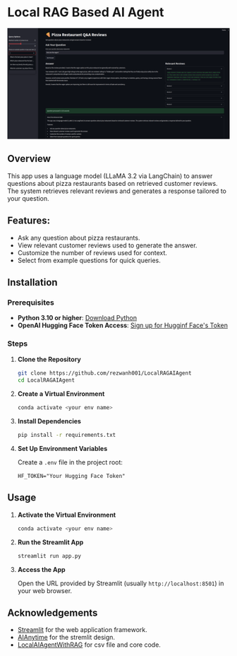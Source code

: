# Local RAG Based AI Agent

![AI Agent Preview](AI_Agent_Preview.png)


## Overview

This app uses a language model (LLaMA 3.2 via LangChain) to answer questions about pizza restaurants based on retrieved customer reviews. The system retrieves relevant reviews and generates a response tailored to your question.

## Features:

- Ask any question about pizza restaurants.
- View relevant customer reviews used to generate the answer.
- Customize the number of reviews used for context.
- Select from example questions for quick queries.

## Installation

### Prerequisites

- **Python 3.10 or higher**: [Download Python](https://www.python.org/downloads/)
- **OpenAI Hugging Face Token Access**: [Sign up for Hugginf Face's Token](https://huggingface.co/)

### Steps

1. **Clone the Repository**

   ```bash
   git clone https://github.com/rezwanh001/LocalRAGAIAgent
   cd LocalRAGAIAgent
   ```

2. **Create a Virtual Environment**

   ```bash
   conda activate <your env name>
   ```

3. **Install Dependencies**

   ```bash
   pip install -r requirements.txt
   ```

4. **Set Up Environment Variables**

   Create a `.env` file in the project root:

   ```dotenv
   HF_TOKEN="Your Hugging Face Token"
   ```

## Usage

1. **Activate the Virtual Environment**

   ```bash
   conda activate <your env name>
   ```

2. **Run the Streamlit App**

   ```bash
   streamlit run app.py
   ```

3. **Access the App**

   Open the URL provided by Streamlit (usually `http://localhost:8501`) in your web browser.


## Acknowledgements

- [Streamlit](https://streamlit.io/) for the web application framework.
- [AIAnytime](https://github.com/AIAnytime/AI-Agents-from-Scratch-using-Ollama) for the stremlit design.
- [LocalAIAgentWithRAG](https://github.com/techwithtim/LocalAIAgentWithRAG/tree/main) for csv file and core code.